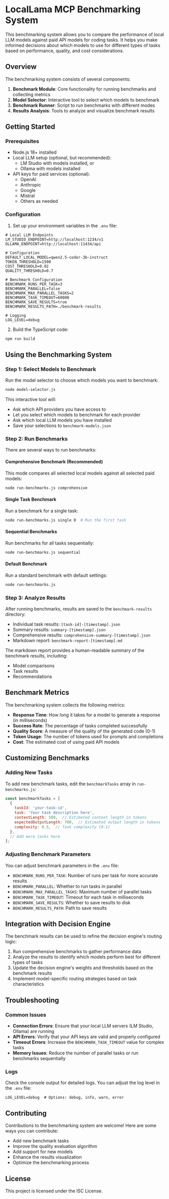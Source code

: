 # LocalLama MCP Benchmarking System

This benchmarking system allows you to compare the performance of local LLM models against paid API models for coding tasks. It helps you make informed decisions about which models to use for different types of tasks based on performance, quality, and cost considerations.

## Overview

The benchmarking system consists of several components:

1. **Benchmark Module**: Core functionality for running benchmarks and collecting metrics
2. **Model Selector**: Interactive tool to select which models to benchmark
3. **Benchmark Runner**: Script to run benchmarks with different modes
4. **Results Analysis**: Tools to analyze and visualize benchmark results

## Getting Started

### Prerequisites

- Node.js 18+ installed
- Local LLM setup (optional, but recommended):
  - LM Studio with models installed, or
  - Ollama with models installed
- API keys for paid services (optional):
  - OpenAI
  - Anthropic
  - Google
  - Mistral
  - Others as needed

### Configuration

1. Set up your environment variables in the `.env` file:

```
# Local LLM Endpoints
LM_STUDIO_ENDPOINT=http://localhost:1234/v1
OLLAMA_ENDPOINT=http://localhost:11434/api

# Configuration
DEFAULT_LOCAL_MODEL=qwen2.5-coder-3b-instruct
TOKEN_THRESHOLD=1500
COST_THRESHOLD=0.02
QUALITY_THRESHOLD=0.7

# Benchmark Configuration
BENCHMARK_RUNS_PER_TASK=3
BENCHMARK_PARALLEL=false
BENCHMARK_MAX_PARALLEL_TASKS=2
BENCHMARK_TASK_TIMEOUT=60000
BENCHMARK_SAVE_RESULTS=true
BENCHMARK_RESULTS_PATH=./benchmark-results

# Logging
LOG_LEVEL=debug
```

2. Build the TypeScript code:

```bash
npm run build
```

## Using the Benchmarking System

### Step 1: Select Models to Benchmark

Run the model selector to choose which models you want to benchmark:

```bash
node model-selector.js
```

This interactive tool will:
- Ask which API providers you have access to
- Let you select which models to benchmark for each provider
- Ask which local LLM models you have installed
- Save your selections to `benchmark-models.json`

### Step 2: Run Benchmarks

There are several ways to run benchmarks:

#### Comprehensive Benchmark (Recommended)

This mode compares all selected local models against all selected paid models:

```bash
node run-benchmarks.js comprehensive
```

#### Single Task Benchmark

Run a benchmark for a single task:

```bash
node run-benchmarks.js single 0  # Run the first task
```

#### Sequential Benchmarks

Run benchmarks for all tasks sequentially:

```bash
node run-benchmarks.js sequential
```

#### Default Benchmark

Run a standard benchmark with default settings:

```bash
node run-benchmarks.js
```

### Step 3: Analyze Results

After running benchmarks, results are saved to the `benchmark-results` directory:

- Individual task results: `[task-id]-[timestamp].json`
- Summary results: `summary-[timestamp].json`
- Comprehensive results: `comprehensive-summary-[timestamp].json`
- Markdown report: `benchmark-report-[timestamp].md`

The markdown report provides a human-readable summary of the benchmark results, including:
- Model comparisons
- Task results
- Recommendations

## Benchmark Metrics

The benchmarking system collects the following metrics:

- **Response Time**: How long it takes for a model to generate a response (in milliseconds)
- **Success Rate**: The percentage of tasks completed successfully
- **Quality Score**: A measure of the quality of the generated code (0-1)
- **Token Usage**: The number of tokens used for prompts and completions
- **Cost**: The estimated cost of using paid API models

## Customizing Benchmarks

### Adding New Tasks

To add new benchmark tasks, edit the `benchmarkTasks` array in `run-benchmarks.js`:

```javascript
const benchmarkTasks = [
  {
    taskId: 'your-task-id',
    task: 'Your task description here',
    contextLength: 500,  // Estimated context length in tokens
    expectedOutputLength: 700,  // Estimated output length in tokens
    complexity: 0.5,  // Task complexity (0-1)
  },
  // Add more tasks here
];
```

### Adjusting Benchmark Parameters

You can adjust benchmark parameters in the `.env` file:

- `BENCHMARK_RUNS_PER_TASK`: Number of runs per task for more accurate results
- `BENCHMARK_PARALLEL`: Whether to run tasks in parallel
- `BENCHMARK_MAX_PARALLEL_TASKS`: Maximum number of parallel tasks
- `BENCHMARK_TASK_TIMEOUT`: Timeout for each task in milliseconds
- `BENCHMARK_SAVE_RESULTS`: Whether to save results to disk
- `BENCHMARK_RESULTS_PATH`: Path to save results

## Integration with Decision Engine

The benchmark results can be used to refine the decision engine's routing logic:

1. Run comprehensive benchmarks to gather performance data
2. Analyze the results to identify which models perform best for different types of tasks
3. Update the decision engine's weights and thresholds based on the benchmark results
4. Implement model-specific routing strategies based on task characteristics

## Troubleshooting

### Common Issues

- **Connection Errors**: Ensure that your local LLM servers (LM Studio, Ollama) are running
- **API Errors**: Verify that your API keys are valid and properly configured
- **Timeout Errors**: Increase the `BENCHMARK_TASK_TIMEOUT` value for complex tasks
- **Memory Issues**: Reduce the number of parallel tasks or run benchmarks sequentially

### Logs

Check the console output for detailed logs. You can adjust the log level in the `.env` file:

```
LOG_LEVEL=debug  # Options: debug, info, warn, error
```

## Contributing

Contributions to the benchmarking system are welcome! Here are some ways you can contribute:

- Add new benchmark tasks
- Improve the quality evaluation algorithm
- Add support for new models
- Enhance the results visualization
- Optimize the benchmarking process

## License

This project is licensed under the ISC License.